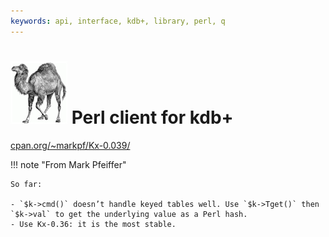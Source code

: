 ```yaml
---
keywords: api, interface, kdb+, library, perl, q
---
```


# ![Perl](img/perl.png) Perl client for kdb+


<i class="far fa-hand-point-right"></i> [cpan.org/~markpf/Kx-0.039/](http://search.cpan.org/~markpf/Kx-0.039/)

!!! note "From Mark Pfeiffer"

    So far:

    - `$k->cmd()` doesn’t handle keyed tables well. Use `$k->Tget()` then `$k->val` to get the underlying value as a Perl hash.
    - Use Kx-0.36: it is the most stable.

